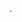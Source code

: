 .

<!---
ixron/ixron is a ✨ special ✨ repository because its `README.md` (this file) appears on your GitHub profile.
You can click the Preview link to take a look at your changes.
--->
